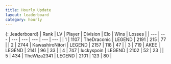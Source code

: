 ```yaml
---
title: Hourly Update
layout: leaderboard
category: hourly
---
```


{: .leaderboard}
| Rank | LV | Player | Division | Elo | Wins | Losses |
| --- | --- | --- | --- | --- | --- | --- |
| <span data-change="0">1</span> | 1107 | <span title="ID: 544310">TheDraconic</span> | LEGEND | <span data-change="0">2191</span> | <span data-change="0">215</span> | <span data-change="0">77</span> |
| <span data-change="0">2</span> | 2744 | <span title="ID: 164871">KawashiroNitori</span> | LEGEND | <span data-change="0">2157</span> | <span data-change="0">118</span> | <span data-change="0">47</span> |
| <span data-change="0">3</span> | 719 | <span title="ID: 455100">AKEE</span> | LEGEND | <span data-change="0">2141</span> | <span data-change="0">96</span> | <span data-change="0">33</span> |
| <span data-change="0">4</span> | 747 | <span title="ID: 512212">luckyspoin</span> | LEGEND | <span data-change="0">2102</span> | <span data-change="0">52</span> | <span data-change="0">23</span> |
| <span data-change="0">5</span> | 434 | <span title="ID: 178216">TheWiza2341</span> | LEGEND | <span data-change="0">2101</span> | <span data-change="0">123</span> | <span data-change="0">80</span> |